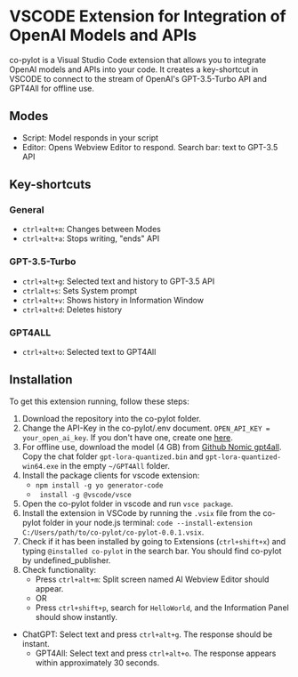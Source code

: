 # VSCODE Extension for Integration of OpenAI Models and APIs

co-pylot is a Visual Studio Code extension that allows you to integrate OpenAI models and APIs into your code. It creates a key-shortcut in VSCODE to connect to the stream of OpenAI's GPT-3.5-Turbo API and GPT4All for offline use.

## Modes

- Script: Model responds in your script
- Editor: Opens Webview Editor to respond. Search bar: text to GPT-3.5 API

## Key-shortcuts

### General

- `ctrl+alt+m`: Changes between Modes
- `ctrl+alt+a`: Stops writing, "ends" API

### GPT-3.5-Turbo

- `ctrl+alt+g`: Selected text and history to GPT-3.5 API
- `ctrlalt+s`: Sets System prompt
- `ctrl+alt+v`: Shows history in Information Window
- `ctrl+alt+d`: Deletes history

### GPT4ALL

- `ctrl+alt+o`: Selected text to GPT4All

## Installation

To get this extension running, follow these steps:

1. Download the repository into the co-pylot folder.
2. Change the API-Key in the co-pylot/.env document. `OPEN_API_KEY = your_open_ai_key`. If you don't have one, create one [here](https://platform.openai.com/account/api-keys).
3. For offline use, download the model (4 GB) from [Github Nomic gpt4all](https://github.com/nomic-ai/gpt4all). Copy the chat folder `gpt-lora-quantized.bin` and `gpt-lora-quantized-win64.exe` in the empty `~/GPT4All` folder.
4. Install the package clients for vscode extension:
   - `npm install -g yo generator-code`
   - ` install -g @vscode/vsce`
5. Open the co-pylot folder in vscode and run `vsce package`.
6. Install the extension in VSCode by running the `.vsix` file from the co-pylot folder in your node.js terminal: `code --install-extension C:/Users/path/to/co-pylot/co-pylot-0.0.1.vsix`.
7. Check if it has been installed by going to Extensions (`ctrl+shift+x`) and typing `@installed co-pylot` in the search bar. You should find co-pylot by undefined_publisher.
8. Check functionality:
   - Press `ctrl+alt+m`: Split screen named AI Webview Editor should appear.
   - OR
   - Press `ctrl+shift+p`, search for `HelloWorld`, and the Information Panel should show instantly.
 - ChatGPT: Select text and press `ctrl+alt+g`. The response should be instant.
   - GPT4All: Select text and press `ctrl+alt+o`. The response appears within approximately 30 seconds.
